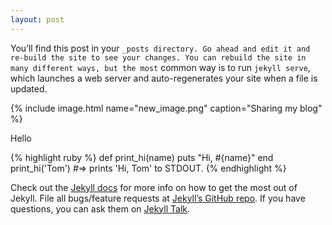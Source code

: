 ```yaml
---
layout: post
---
```

You’ll find this post in your `_posts directory. Go ahead and edit it and re-build the site to see your changes. You can rebuild the site in many different ways, but the most` common way is to run `jekyll serve`, which launches a web server and auto-regenerates your site when a file is updated.

{% include image.html name="new_image.png" caption="Sharing my blog" %}

Hello

{% highlight ruby %}
def print_hi(name)
  puts "Hi, #{name}"
end
print_hi('Tom')
#=> prints 'Hi, Tom' to STDOUT.
{% endhighlight %}

Check out the [Jekyll docs][jekyll-docs] for more info on how to get the most out of Jekyll. File all bugs/feature requests at [Jekyll’s GitHub repo][jekyll-gh]. If you have questions, you can ask them on [Jekyll Talk][jekyll-talk].

[jekyll-docs]: http://jekyllrb.com/docs/home
[jekyll-gh]:   https://github.com/jekyll/jekyll
[jekyll-talk]: https://talk.jekyllrb.com/
